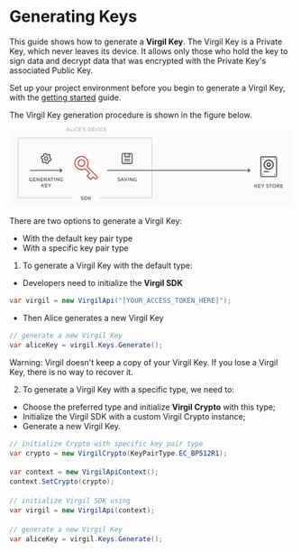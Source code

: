 # Generating Keys

This guide shows how to generate a **Virgil Key**.  The Virgil Key is a Private Key, which never leaves its device. It allows only those who hold the key to sign data and decrypt data that was encrypted with the Private Key's associated Public Key.

Set up your project environment before you begin to generate a Virgil Key, with the [getting started](/docs/guides/configuration/client-configuration.md) guide.

The Virgil Key generation procedure is shown in the figure below.

![Virgil Key Intro](/docs/img/Key_introduction.png "Keys generation")

There are two options to generate a Virgil Key:
- With the default key pair type
- With a specific key pair type


1. To generate a Virgil Key with the default type:


- Developers need to initialize the **Virgil SDK**

```cs
var virgil = new VirgilApi("[YOUR_ACCESS_TOKEN_HERE]");
```

- Then Alice generates a new Virgil Key

```cs
// generate a new Virgil Key
var aliceKey = virgil.Keys.Generate();
```

Warning: Virgil doesn't keep a copy of your Virgil Key. If you lose a Virgil Key, there is no way to recover it.

2. To generate a Virgil Key with a specific type, we need to:


- Choose the preferred type and initialize **Virgil Crypto** with this type;
- Initialize the Virgil SDK with a custom Virgil Crypto instance;
- Generate a new Virgil Key.

```cs
// initialize Crypto with specific key pair type
var crypto = new VirgilCrypto(KeyPairType.EC_BP512R1);

var context = new VirgilApiContext();
context.SetCrypto(crypto);

// initialize Virgil SDK using
var virgil = new VirgilApi(context);

// generate a new Virgil Key
var aliceKey = virgil.Keys.Generate();
```
